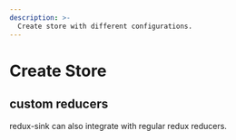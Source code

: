 ```yaml
---
description: >-
  Create store with different configurations.
---
```


# Create Store

## custom reducers
redux-sink can also integrate with regular redux reducers.


